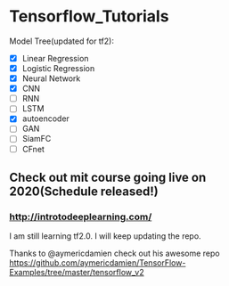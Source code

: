 # Tensorflow_Tutorials
Model Tree(updated for tf2):
 - [x] Linear Regression
 - [x] Logistic Regression
 - [x] Neural Network
 - [x] CNN
 - [ ] RNN
 - [ ] LSTM
 - [x] autoencoder
 - [ ] GAN
 - [ ] SiamFC
 - [ ] CFnet
## Check out mit course going live on 2020(Schedule released!)
### http://introtodeeplearning.com/

I am still learning tf2.0. I will keep updating the repo.

Thanks to @aymericdamien check out his awesome repo https://github.com/aymericdamien/TensorFlow-Examples/tree/master/tensorflow_v2
